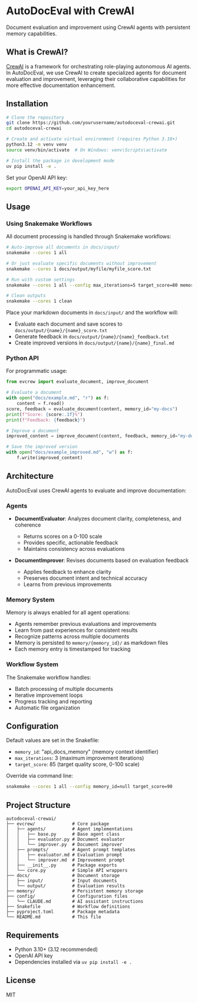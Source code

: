 # AutoDocEval with CrewAI

Document evaluation and improvement using CrewAI agents with persistent memory capabilities.

## What is CrewAI?

[CrewAI](https://github.com/crewai/crewai) is a framework for orchestrating role-playing autonomous AI agents. In AutoDocEval, we use CrewAI to create specialized agents for document evaluation and improvement, leveraging their collaborative capabilities for more effective documentation enhancement.

## Installation

```bash
# Clone the repository
git clone https://github.com/yourusername/autodoceval-crewai.git
cd autodoceval-crewai

# Create and activate virtual environment (requires Python 3.10+)
python3.12 -m venv venv
source venv/bin/activate  # On Windows: venv\Scripts\activate

# Install the package in development mode
uv pip install -e .
```

Set your OpenAI API key:

```bash
export OPENAI_API_KEY=your_api_key_here
```

## Usage

### Using Snakemake Workflows

All document processing is handled through Snakemake workflows:

```bash
# Auto-improve all documents in docs/input/
snakemake --cores 1 all

# Or just evaluate specific documents without improvement
snakemake --cores 1 docs/output/myfile/myfile_score.txt

# Run with custom settings
snakemake --cores 1 all --config max_iterations=5 target_score=80 memory_id=my-project

# Clean outputs
snakemake --cores 1 clean
```

Place your markdown documents in `docs/input/` and the workflow will:
- Evaluate each document and save scores to `docs/output/{name}/{name}_score.txt`
- Generate feedback in `docs/output/{name}/{name}_feedback.txt`
- Create improved versions in `docs/output/{name}/{name}_final.md`

### Python API

For programmatic usage:

```python
from evcrew import evaluate_document, improve_document

# Evaluate a document
with open("docs/example.md", "r") as f:
    content = f.read()
score, feedback = evaluate_document(content, memory_id="my-docs")
print(f"Score: {score:.1f}%")
print(f"Feedback: {feedback}")

# Improve a document
improved_content = improve_document(content, feedback, memory_id="my-docs")

# Save the improved version
with open("docs/example_improved.md", "w") as f:
    f.write(improved_content)
```

## Architecture

AutoDocEval uses CrewAI agents to evaluate and improve documentation:

### Agents

- **DocumentEvaluator**: Analyzes document clarity, completeness, and coherence
  - Returns scores on a 0-100 scale
  - Provides specific, actionable feedback
  - Maintains consistency across evaluations

- **DocumentImprover**: Revises documents based on evaluation feedback
  - Applies feedback to enhance clarity
  - Preserves document intent and technical accuracy
  - Learns from previous improvements

### Memory System

Memory is always enabled for all agent operations:

- Agents remember previous evaluations and improvements
- Learn from past experiences for consistent results
- Recognize patterns across multiple documents
- Memory is persisted to `memory/{memory_id}/` as markdown files
- Each memory entry is timestamped for tracking

### Workflow System

The Snakemake workflow handles:
- Batch processing of multiple documents
- Iterative improvement loops
- Progress tracking and reporting
- Automatic file organization

## Configuration

Default values are set in the Snakefile:
- `memory_id`: "api_docs_memory" (memory context identifier)
- `max_iterations`: 3 (maximum improvement iterations)
- `target_score`: 85 (target quality score, 0-100 scale)

Override via command line:

```bash
snakemake --cores 1 all --config memory_id=null target_score=90
```

## Project Structure

```
autodoceval-crewai/
├── evcrew/              # Core package
│   ├── agents/          # Agent implementations
│   │   ├── base.py      # Base agent class
│   │   ├── evaluator.py # Document evaluator
│   │   └── improver.py  # Document improver
│   ├── prompts/         # Agent prompt templates
│   │   ├── evaluator.md # Evaluation prompt
│   │   └── improver.md  # Improvement prompt
│   ├── __init__.py      # Package exports
│   └── core.py          # Simple API wrappers
├── docs/                # Document storage
│   ├── input/           # Input documents
│   └── output/          # Evaluation results
├── memory/              # Persistent memory storage
├── config/              # Configuration files
│   └── CLAUDE.md        # AI assistant instructions
├── Snakefile            # Workflow definitions
├── pyproject.toml       # Package metadata
└── README.md            # This file
```

## Requirements

- Python 3.10+ (3.12 recommended)
- OpenAI API key
- Dependencies installed via `uv pip install -e .`

## License

MIT